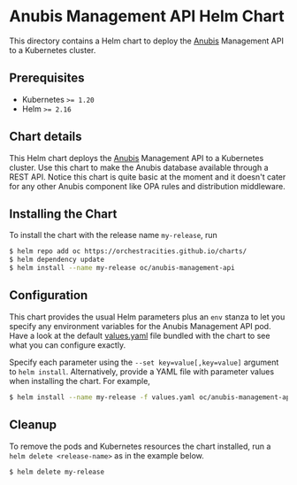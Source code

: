 # Anubis Management API Helm Chart

This directory contains a Helm chart to deploy the [Anubis][anubis]
Management API to a Kubernetes cluster.

## Prerequisites
- Kubernetes `>= 1.20`
- Helm `>= 2.16`

## Chart details
This Helm chart deploys the [Anubis][anubis] Management API to a
Kubernetes cluster. Use this chart to make the Anubis database
available through a REST API. Notice this chart is quite basic at
the moment and it doesn't cater for any other Anubis component
like OPA rules and distribution middleware.

## Installing the Chart
To install the chart with the release name `my-release`, run

```bash
$ helm repo add oc https://orchestracities.github.io/charts/
$ helm dependency update
$ helm install --name my-release oc/anubis-management-api
```

## Configuration
This chart provides the usual Helm parameters plus an `env` stanza
to let you specify any environment variables for the Anubis Management
API pod. Have a look at the default [values.yaml][values] file bundled
with the chart to see what you can configure exactly.

Specify each parameter using the `--set key=value[,key=value]`
argument to `helm install`. Alternatively, provide a YAML file
with parameter values when installing the chart. For example,

```bash
$ helm install --name my-release -f values.yaml oc/anubis-management-api
```

## Cleanup
To remove the pods and Kubernetes resources the chart installed, run
a `helm delete <release-name>` as in the example below.

```bash
$ helm delete my-release
```




[anubis]: https://github.com/orchestracities/anubis
[values]: ./values.yaml
